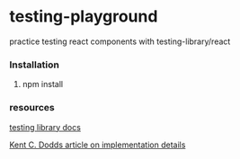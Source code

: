 # testing-playground

practice testing react components with testing-library/react

### Installation

1. npm install

### resources

[testing library docs](https://testing-library.com)

[Kent C. Dodds article on implementation details](https://kentcdodds.com/blog/testing-implementation-details)
